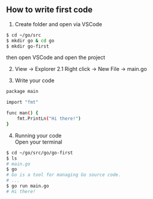 ## How to write first code

1. Create folder and open via VSCode
```bash
$ cd ~/go/src
$ mkdir go & cd go
$ mkdir go-first
```  
then open VSCode and open the project  

2. View -> Explorer
    2.1 Right click -> New File -> main.go

3. Write your code
```bash
package main

import "fmt"

func man() {
    fmt.PrintLn("Hi there!")
}
```

4. Running your code  
Open your terminal
```bash
$ cd ~/go/src/go/go-first
$ ls
# main.go
$ go
# Go is a tool for managing Go source code.
# ...
$ go run main.go
# Hi there!
```
